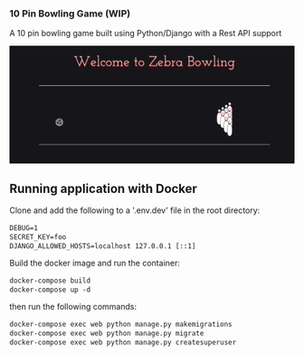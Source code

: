 ### 10 Pin Bowling Game  (WIP)
A 10 pin bowling game built using Python/Django with a Rest API support

![](https://github.com/beingabeer/bowling_scoresheet/blob/master/app/screens/bowling.png)


## Running application with Docker

Clone and add the following to a '.env.dev' file in the root directory:

```
DEBUG=1
SECRET_KEY=foo
DJANGO_ALLOWED_HOSTS=localhost 127.0.0.1 [::1]
```

Build the docker image and run the container:

```
docker-compose build
docker-compose up -d
```

then run the following commands:

```
docker-compose exec web python manage.py makemigrations
docker-compose exec web python manage.py migrate
docker-compose exec web python manage.py createsuperuser
```
